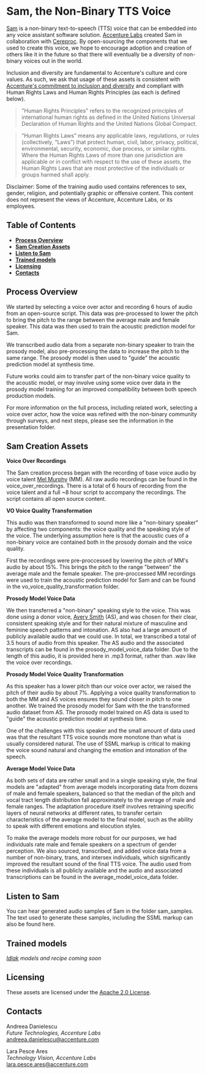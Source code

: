 # Sam, the Non-Binary TTS Voice

[Sam](https://bit.ly/36OjUbt) is a non-binary text-to-speech (TTS) voice that can be embedded into any voice assistant software solution. [Accenture Labs](https://www.accenture.com/us-en/about/accenture-labs-index) created Sam in collaboration with [Cereproc](https://www.cereproc.com/). By open-sourcing the components that we used to create this voice, we hope to encourage adoption and creation of others like it in the future so that there will eventually be a diversity of non-binary voices out in the world.

Inclusion and diversity are fundamental to Accenture's culture and core values. As such, we ask that usage of these assets is consistent with [Accenture's commitment to inclusion and diversity](https://www.accenture.com/us-en/about/inclusion-diversity-index) and compliant with Human Rights Laws and Human Rights Principles (as each is defined below).

> "Human Rights Principles" refers to the recognized principles of international human rights as defined in the United Nations Universal Declaration of Human Rights and the United Nations Global Compact.

> “Human Rights Laws” means any applicable laws, regulations, or rules (collectively, “Laws”) that protect human, civil, labor, privacy, political, environmental, security, economic, due process, or similar rights. Where the Human Rights Laws of more than one jurisdiction are applicable or in conflict with respect to the use of these assets, the Human Rights Laws that are most protective of the individuals or groups harmed shall apply.

Disclaimer: Some of the training audio used contains references to sex, gender, religion, and potentially graphic or offensive content. This content does not represent the views of Accenture, Accenture Labs, or its employees.

## Table of Contents

+ [**Process Overview**](#process-overview)
+ [**Sam Creation Assets**](#sam-creation-assets)
+ [**Listen to Sam**](#listen-to-sam)
+ [**Trained models**](#trained-models)
+ [**Licensing**](#licensing)
+ [**Contacts**](#contacts)

## Process Overview

We started by selecting a voice over actor and recording 6 hours of audio from an open-source script. This data was pre-processed to lower the pitch to bring the pitch to the range between the average male and female speaker. This data was then used to train the acoustic prediction model for Sam.

We transcribed audio data from a separate non-binary speaker to train the prosody model, also pre-processing the data to increase the pitch to the same range. The prosody model is then used to "guide" the acoustic prediction model at synthesis time.

Future works could aim to transfer part of the non-binary voice quality to the acoustic model, or may involve using some voice over data in the prosody model training for an improved compatibility between both speech production models.

For more information on the full process, including related work, selecting a voice over actor, how the voice was refined with the non-binary community through surveys, and next steps, please see the information in the presentation folder.

## Sam Creation Assets

**Voice Over Recordings**

The Sam creation process began with the recording of base voice audio by voice talent [Mel Murphy](https://www.melmurphyvo.com/) (MM). All raw audio recordings can be found in the voice_over_recordings. There is a total of 6 hours of recording from the voice talent and a full ~8 hour script to accompany the recordings. The script contains all open source content.

**VO Voice Quality Transformation**

This audio was then transformed to sound more like a "non-binary speaker" by affecting two components: the voice quality and the speaking style of the voice. The underlying assumption here is that the acoustic cues of a non-binary voice are contained both in the prosody domain and the voice quality.

First the recordings were pre-proccessed by lowering the pitch of MM's audio by about 15%. This brings the pitch to the range "between" the average male and the female speaker. The pre-proccessed MM recordings were used to train the acoustic prediction model for Sam and can be found in the vo_voice_quality_transformation folder.

**Prosody Model Voice Data**

We then transferred a "non-binary" speaking style to the voice. This was done using a donor voice, [Avery Smith](https://www.blessedarethebinarybreakers.com/) (AS), and was chosen for their clear, consistent speaking style and for their natural mixture of masculine and feminine speech patterns and intonation. AS also had a large amount of publicly available audio that we could use. In total, we transcribed a total of 3.5 hours of audio from this speaker. The AS audio and the associated transcripts can be found in the prosody_model_voice_data folder. Due to the length of this audio, it is provided here in .mp3 format, rather than .wav like the voice over recordings.

**Prosody Model Voice Quality Transformation**

As this speaker has a lower pitch than our voice over actor, we raised the pitch of their audio by about 7%. Applying a voice quality transformation to both the MM and AS voices ensures they sound closer in pitch to one another. We trained the prosody model for Sam with the the transformed audio dataset from AS. The prosody model trained on AS data is used to "guide" the acoustic prediction model at synthesis time.

One of the challenges with this speaker and the small amount of data used was that the resultant TTS voice sounds more monotone than what is usually considered natural. The use of SSML markup is critical to making the voice sound natural and changing the emotion and intonation of the speech.

**Average Model Voice Data**

As both sets of data are rather small and in a single speaking style, the final models are "adapted" from average models incorporating data from dozens of male and female speakers, balanced so that the median of the pitch and vocal tract length distribution fall approximately to the average of male and female ranges. The adaptation procedure itself involves retraining specific layers of neural networks at different rates, to transfer certain characteristics of the average model to the final model, such as the ability to speak with different emotions and elocution styles.

To make the average models more robust for our purposes, we had individuals rate male and female speakers on a spectrum of gender perception. We also sourced, transcribed, and added voice data from a number of non-binary, trans, and intersex individuals, which significantly improved the resultant sound of the final TTS voice. The audio used from these individuals is all publicly available and the audio and associated transcriptions can be found in the average_model_voice_data folder.  

## Listen to Sam

You can hear generated audio samples of Sam in the folder sam_samples. The text used to generate these samples, including the SSML markup can also be found here.

## Trained models

 *[Idlak](https://github.com/Idlak) models and recipe coming soon*

## Licensing
These assets are licensed under the [Apache 2.0 License](https://www.apache.org/licenses/LICENSE-2.0.txt).

## Contacts

Andreea Danielescu\
​*Future Technologies, Accenture Labs*\
[andreea.danielescu@accenture.com](mailto:nonbinary_voice@accenture.com?subject=[GitHub])

​Lara Pesce Ares\
​*Technology Vision, Accenture Labs*\
​[lara.pesce.ares@accenture.com](mailto:nonbinary_voice@accenture.com?subject=[GitHub])
